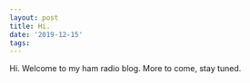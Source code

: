 ```yaml
---
layout: post
title: Hi.
date: '2019-12-15'
tags: 
---
```


Hi. Welcome to my ham radio blog. More to come, stay tuned.
